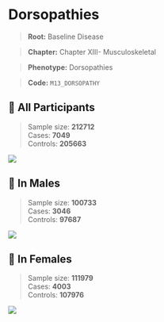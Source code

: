 # Dorsopathies

> **Root:** Baseline Disease  

> **Chapter:** Chapter XIII- Musculoskeletal  

> **Phenotype:** Dorsopathies  

> **Code:** `M13_DORSOPATHY`

## 🧪 All Participants  
> Sample size: **212712**  
> Cases: **7049**  
> Controls: **205663**
<img src="/Disease/Figures/ALL/Baseline/M13_DORSOPATHY.png"/>
<CsvTable src="/Disease_Data/ALL/Baseline/LG_M13_DORSOPATHY.csv" label="🔍 View full results" />

## 👨 In Males  
> Sample size: **100733**  
> Cases: **3046**  
> Controls: **97687**
<img src="/Disease/Figures/Male/Baseline/M13_DORSOPATHY.png"/>
<CsvTable src="/Disease_Data/Male/Baseline/LG_M13_DORSOPATHY.csv" label="🔍 View full results" />

## 👩 In Females  
> Sample size: **111979**  
> Cases: **4003**  
> Controls: **107976**
<img src="/Disease/Figures/Female/Baseline/M13_DORSOPATHY.png"/>
<CsvTable src="/Disease_Data/Female/Baseline/LG_M13_DORSOPATHY.csv" label="🔍 View full results" />
